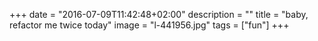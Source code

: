 +++
date = "2016-07-09T11:42:48+02:00"
description = ""
title = "baby, refactor me twice today"
image = "l-441956.jpg"
tags = ["fun"]
+++

